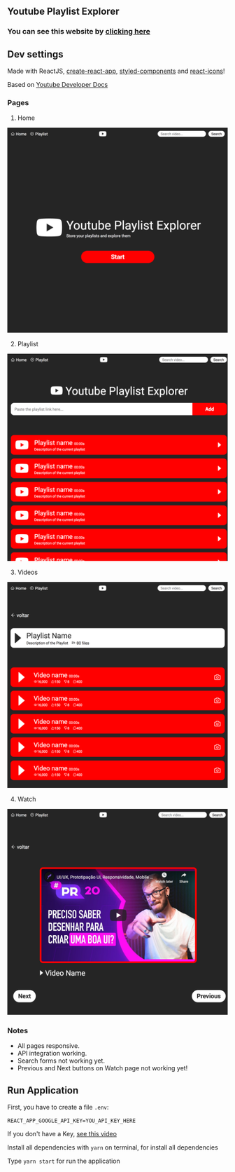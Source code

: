 ## Youtube Playlist Explorer

### You can see this website by [clicking here](https://sanatube.netlify.app/)

## Dev settings

Made with ReactJS, [create-react-app](https://github.com/facebook/create-react-app), [styled-components](https://styled-components.com/) and [react-icons](https://react-icons.github.io/react-icons/)!

Based on [Youtube Developer Docs](https://developers.google.com/youtube)

### Pages

1. Home

![home](/docs/imgs/home.png)

2. Playlist

![playlist](/docs/imgs/playlist.png)

3. Videos

![videos](/docs/imgs/videos.png)

4. Watch

![Watch](/docs/imgs/watch.png)



### Notes

* All pages responsive.
* API integration working.
* Search forms not working yet.
* Previous and Next buttons on Watch page not working yet!


## Run Application

First, you have to create a file `.env`:

```
REACT_APP_GOOGLE_API_KEY=YOU_API_KEY_HERE
```

If you don't have a Key, [see this video](https://www.youtube.com/watch?v=_U_VS12uu-o)

Install all dependencies with `yarn` on terminal, for install all dependencies

Type `yarn start` for run the application
